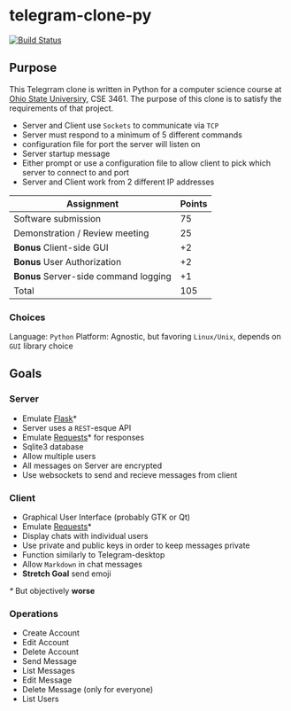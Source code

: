 # telegram-clone-py

[![Build Status](https://travis-ci.com/NickHackman/telegram-clone-py.svg?branch=master)](https://travis-ci.com/NickHackman/telegram-clone-py)

## Purpose

This Telegrram clone is written in Python for a computer science course at [Ohio
State Universiry](https://www.osu.edu/), CSE 3461. The purpose of
this clone is to satisfy the requirements of that project.

- Server and Client use `Sockets` to communicate via `TCP`
- Server must respond to a minimum of 5 different commands
- configuration file for port the server will listen on
- Server startup message
- Either prompt or use a configuration file to allow client to pick which server
  to connect to and port
- Server and Client work from 2 different IP addresses

| Assignment                            | Points |
| ------------------------------------- | ------ |
| Software submission                   | 75     |
| Demonstration / Review meeting        | 25     |
| **Bonus** Client-side GUI             | +2     |
| **Bonus** User Authorization          | +2     |
| **Bonus** Server-side command logging | +1     |
| Total                                 | 105    |

### Choices

Language: `Python`
Platform: Agnostic, but favoring `Linux/Unix`, depends on `GUI` library choice

## Goals

### Server

- Emulate [Flask](https://flask.palletsprojects.com/en/1.1.x/)\*
- Server uses a `REST`-esque API
- Emulate [Requests](https://2.python-requests.org/en/master/)\* for responses
- Sqlite3 database
- Allow multiple users
- All messages on Server are encrypted
- Use websockets to send and recieve messages from client

### Client

- Graphical User Interface (probably GTK or Qt)
- Emulate [Requests](https://2.python-requests.org/en/master/)\*
- Display chats with individual users
- Use private and public keys in order to keep messages private
- Function similarly to Telegram-desktop
- Allow `Markdown` in chat messages
- **Stretch Goal** send emoji

_\*_ But objectively **worse**

### Operations

- Create Account
- Edit Account
- Delete Account
- Send Message
- List Messages
- Edit Message
- Delete Message (only for everyone)
- List Users
